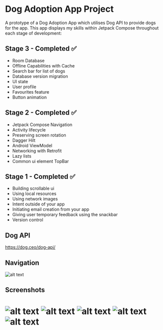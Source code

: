 # Dog Adoption App Project

A prototype of a Dog Adoption App which utilises Dog API to provide dogs for the app. This app displays my skills within Jetpack Compose throughout each stage of development:

## Stage 3 - Completed ✅
- Room Database
- Offline Capabilities with Cache
- Search bar for list of dogs
- Database version migration
- UI state
- User profile
- Favourites feature
- Button animation

## Stage 2 - Completed ✅
- Jetpack Compose Navigation
- Activity lifecycle
- Preserving screen rotation
- Dagger Hilt
- Android ViewModel
- Networking with Retrofit
- Lazy lists
- Common ui element TopBar

## Stage 1 - Completed ✅
- Building scrollable ui
- Using local resources
- Using network images
- Intent outside of your app
- Initiating email creation from your app
- Giving user temporary feedback using the snackbar
- Version control

## Dog API
https://dog.ceo/dog-api/

## Navigation
![alt text](https://github.com/filipo203/dog-adoption-app/blob/stage-3/screenshots/Navigation%20(2).png)

## Screenshots

![alt text](https://github.com/filipo203/dog-adoption-app/blob/stage-3/screenshots/Screenshot_20240530_203544.png)
![alt text](https://github.com/filipo203/dog-adoption-app/blob/stage-3/screenshots/Screenshot_20240530_203605.png)
![alt text](https://github.com/filipo203/dog-adoption-app/blob/stage-3/screenshots/Screenshot_20240530_203649.png)
![alt text](https://github.com/filipo203/dog-adoption-app/blob/stage-3/screenshots/Screenshot_20240530_203702.png)
![alt text](https://github.com/filipo203/dog-adoption-app/blob/stage-3/screenshots/Screenshot_20240530_203728.png)
=======

